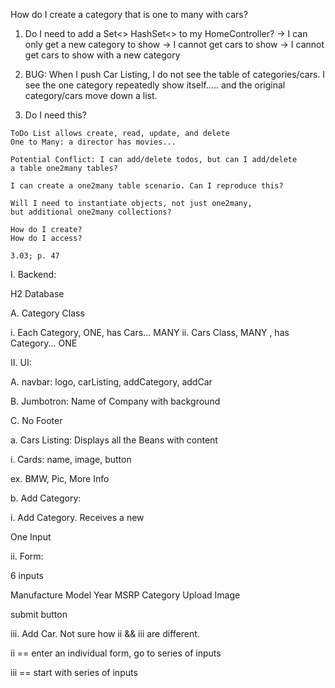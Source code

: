 How do I create a category that is one to many with cars? 

1. Do I need to add a Set<>  HashSet<> to my HomeController?
-> I can only get a new category to show
-> I cannot get cars to show
-> I cannot get cars to show with a new category

2. BUG: When I push Car Listing, I do not see the table
of categories/cars. I see the one category repeatedly show
itself..... and the original category/cars move down a list.

3. Do I need this? 

<!--<ul>-->
<!--    <th:block th:each="car : ${category.cars}">-->
<!--        <li th:inline="text"><b>[[${car.model}]]</b>-->
<!--            released in-->
<!--            [[${car.year}]].-->
<!--        </li>-->
<!--    </th:block>-->
<!--</ul>-->

```
ToDo List allows create, read, update, and delete
One to Many: a director has movies...

Potential Conflict: I can add/delete todos, but can I add/delete
a table one2many tables? 

I can create a one2many table scenario. Can I reproduce this?

Will I need to instantiate objects, not just one2many,
but additional one2many collections? 

How do I create?
How do I access? 

3.03; p. 47

```

I. Backend:

H2 Database

A. Category Class

i. Each Category, ONE, has Cars... MANY 
ii. Cars Class, MANY , has Category... ONE 


II. UI: 

A. navbar: logo, carListing, addCategory, addCar

B. Jumbotron: Name of Company with background

C. No Footer

a. Cars Listing: Displays all the Beans with content

i. Cards: name, image, button 

ex. BMW, Pic, More Info

b. Add Category:
 
i. Add Category. Receives a new 

One Input 

ii. Form: 
 
6 inputs

Manufacture
Model
Year
MSRP 
Category
Upload Image 

submit button   

iii. Add Car. Not sure how ii && iii are different. 

ii == enter an individual form, go to series of inputs

iii == start with series of inputs 

